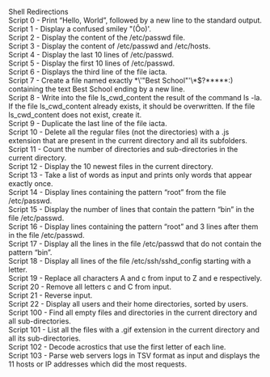 Shell Redirections <br>
Script 0 - Print “Hello, World”, followed by a new line to the standard output. <br>
Script 1 - Display a confused smiley "(Ôo)'. <br>
Script 2 - Display the content of the /etc/passwd file. <br>
Script 3 - Display the content of /etc/passwd and /etc/hosts. <br>
Script 4 - Display the last 10 lines of /etc/passwd. <br>
Script 5 - Display the first 10 lines of /etc/passwd. <br>
Script 6 - Displays the third line of the file iacta. <br>
Script 7 - Create a file named exactly \*\\'"Best School"\'\\*$\?\*\*\*\*\*:) containing the text Best School ending by a new line. <br>
Script 8 - Write into the file ls_cwd_content the result of the command ls -la. If the file ls_cwd_content already exists, it should be overwritten. If the file ls_cwd_content does not exist, create it. <br>
Script 9 - Duplicate the last line of the file iacta. <br>
Script 10 - Delete all the regular files (not the directories) with a .js extension that are present in the current directory and all its subfolders. <br>
Script 11 - Count the number of directories and sub-directories in the current directory. <br>
Script 12 - Display the 10 newest files in the current directory. <br>
Script 13 - Take a list of words as input and prints only words that appear exactly once. <br>
Script 14 - Display lines containing the pattern “root” from the file /etc/passwd. <br>
Script 15 - Display the number of lines that contain the pattern “bin” in the file /etc/passwd. <br>
Script 16 - Display lines containing the pattern “root” and 3 lines after them in the file /etc/passwd. <br>
Script 17 - Display all the lines in the file /etc/passwd that do not contain the pattern “bin”. <br>
Script 18 - Display all lines of the file /etc/ssh/sshd_config starting with a letter. <br>
Script 19 - Replace all characters A and c from input to Z and e respectively. <br>
Script 20 - Remove all letters c and C from input. <br>
Script 21 - Reverse input. <br>
Script 22 - Display all users and their home directories, sorted by users. <br>
Script 100 - Find all empty files and directories in the current directory and all sub-directories. <br>
Script 101 - List all the files with a .gif extension in the current directory and all its sub-directories. <br>
Script 102 - Decode acrostics that use the first letter of each line. <br>
Script 103 - Parse web servers logs in TSV format as input and displays the 11 hosts or IP addresses which did the most requests. <br>
